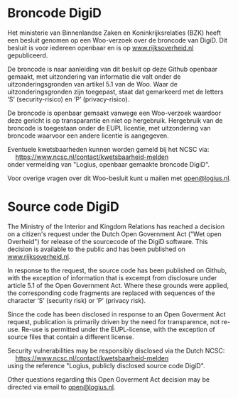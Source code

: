 # Broncode DigiD

Het ministerie van Binnenlandse Zaken en Koninkrijksrelaties (BZK) heeft een besluit genomen op een Woo-verzoek over de broncode van DigiD. Dit besluit is voor iedereen openbaar en is op www.rijksoverheid.nl gepubliceerd. 

De broncode is naar aanleiding van dit besluit op deze Github openbaar gemaakt, met uitzondering van informatie die valt onder de uitzonderingsgronden van artikel 5.1 van de Woo. Waar de uitzonderingsgronden zijn toegepast, staat dat gemarkeerd met de letters ‘S’ (security-risico) en ‘P’ (privacy-risico). 

De broncode is openbaar gemaakt vanwege een Woo-verzoek waardoor deze gericht is op transparantie en niet op hergebruik. Hergebruik van de broncode is toegestaan onder de EUPL licentie, met uitzondering van broncode waarvoor een andere licentie is aangegeven.

Eventuele kwetsbaarheden kunnen worden gemeld bij het NCSC via:\
&emsp; https://www.ncsc.nl/contact/kwetsbaarheid-melden \
onder vermelding van "Logius, openbaar gemaakte broncode DigiD".

Voor overige vragen over dit Woo-besluit kunt u mailen met open@logius.nl.

# Source code DigiD 

The Ministry of the Interior and Kingdom Relations has reached a decision on a citizen's request under the Dutch Open Government Act ("Wet open Overheid") for release of the sourcecode of the DigiD software. This decision is available to the public and has been published on www.rijksoverheid.nl.

In response to the request, the source code has been published on Github, with the exception of information that is excempt from disclosure under article 5.1 of the Open Government Act. Where these grounds were applied, the corresponding code fragments are replaced with sequences of the character ‘S’ (security risk) or ‘P’ (privacy risk). 

Since the code has been disclosed in response to an Open Goverment Act request, publication is primarily driven by the need for transparence, not re-use. Re-use is permitted under the EUPL-license, with the exception of source files that contain a different license.

Security vulnerabilities may be responsibly disclosed via the Dutch NCSC:\
&emsp; https://www.ncsc.nl/contact/kwetsbaarheid-melden \
using the reference "Logius, publicly disclosed source code DigiD".

Other questions regarding this Open Goverment Act decision may be directed via email to open@logius.nl.
